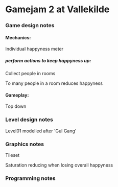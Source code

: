 Gamejam 2 at Vallekilde
======

### Game design notes

#### Mechanics:

Individual happyness meter

##### perform actions to keep happyness up:

Collect people in rooms

To many people in a room reduces happyness


#### Gameplay:

Top down


### Level design notes

Level01 modelled after 'Gul Gang'

### Graphics notes

Tileset

Saturation reducing when losing overall happyness



### Programming notes

